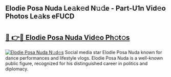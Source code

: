 ## Elodie Posa Nuda Le𝚊k𝚎d N𝚞𝚍e - Part-U1n Vid𝚎o Photos Le𝚊ks eFUCD

# <h2><a href="http://fbfex1.evod.top/?m=Elodie+Posa+Nuda">🔗 👉🔴 Elodie Posa Nuda Vid𝚎o Ph𝚘t𝚘s</a></h2>

[![Elodie Posa Nuda N𝚞d𝚎s](https://i.imgur.com/8V9OHl7.gif)](http://fbfex1.evod.top/?m=Elodie+Posa+Nuda)
Social media star Elodie Posa Nuda known for dance performances and lifestyle vlogs. Elodie Posa Nuda is a well-known public figure, recognized for his distinguished career in politics and diplomacy. 

